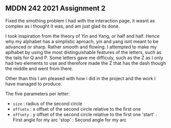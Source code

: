 ## MDDN 242 2021 Assignment 2

Fixed the smothing problem I had with the interaction page, it wasnt as complex as i thought it was, and am just glad its done. 

I took inspiration from the theory of Yin and Yang, or half and half. Hence why my alphabet has a simplistic aproach, yin and yang isnt meant to be advanced or sharp. Rather smooth and flowing. I attempted to make my aplhabet by using the most distinguishable features of the letters, such as the tails for Q and P. Some letters gave me difficuly, such as the Z as I only had two elements to use and therefore made the Z that has the dash though the middle and went from there. 

Other than this I am pleased with how i did in the project and the work I have managed to produce.




The five parameters per letter:
  * `size` : radius of the second circle
  * `offsetx` : x offset of the second circle relative to the first one
  * `offsety` : y offset of the second circle relative to the first one
  'start' : First angle for my arc
  'stop' : Second angle for my arc

